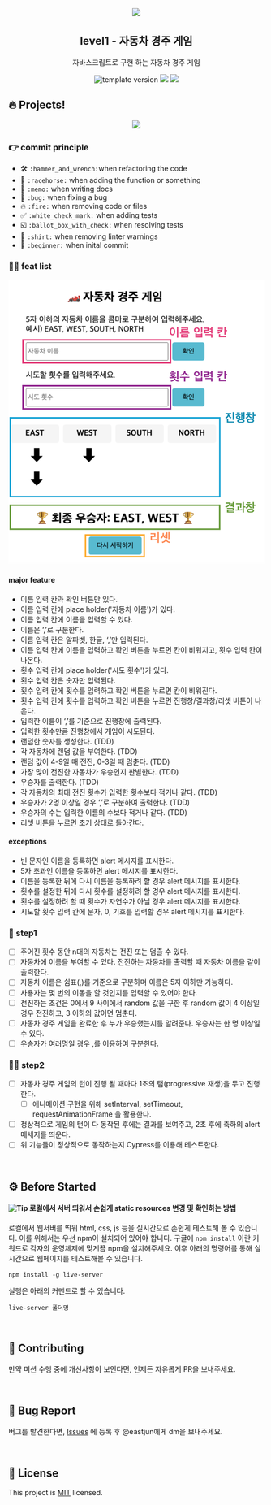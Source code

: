 <p align="middle" >
  <img width="200px;" src="https://user-images.githubusercontent.com/50367798/106415730-2645a280-6493-11eb-876c-ef7172652261.png"/>
</p>
<h2 align="middle">level1 - 자동차 경주 게임</h2>
<p align="middle">자바스크립트로 구현 하는 자동차 경주 게임</p>
<p align="middle">
<img src="https://img.shields.io/badge/version-1.0.0-blue?style=flat-square" alt="template version"/>
<img src="https://img.shields.io/badge/language-html-blue.svg?style=flat-square"/>
<a href="https://github.com/daybrush/moveable/blob/master/LICENSE" target="_blank">
  <img src="https://img.shields.io/github/license/daybrush/moveable.svg?style=flat-square&label=license&color=08CE5D"/>
  </a>
</p>

## 🔥 Projects!

<p align="middle">
  <img width="400" src="https://techcourse-storage.s3.ap-northeast-2.amazonaws.com/7c76e809d82a4a3aa0fd78a86be25427">
</p>

### :point_right: commit principle

- :hammer_and_wrench: `:hammer_and_wrench:`when refactoring the code
- :racehorse: `:racehorse:` when adding the function or something
- :memo: `:memo:` when writing docs
- :bug: `:bug:` when fixing a bug
- :fire: `:fire:` when removing code or files
- :white_check_mark: `:white_check_mark:` when adding tests
- :ballot_box_with_check: `:ballot_box_with_check:` when resolving tests
- :shirt: `:shirt:` when removing linter warnings
- :beginner: `:beginner:` when inital commit

### :technologist: feat list

![자동차경주게임](./src/image/carGameImage.png)

#### major feature

- 이름 입력 칸과 확인 버튼만 있다.
- 이름 입력 칸에 place holder('자동차 이름')가 있다.
- 이름 입력 칸에 이름을 입력할 수 있다.
- 이름은 ‘,’로 구분한다.
- 이름 입력 칸은 알파벳, 한글, ‘,’만 입력된다.
- 이름 입력 칸에 이름을 입력하고 확인 버튼을 누르면 칸이 비워지고, 횟수 입력 칸이 나온다.
- 횟수 입력 칸에 place holder('시도 횟수')가 있다.
- 횟수 입력 칸은 숫자만 입력된다.
- 횟수 입력 칸에 횟수를 입력하고 확인 버튼을 누르면 칸이 비워진다.
- 횟수 입력 칸에 횟수를 입력하고 확인 버튼을 누르면 진행창/결과창/리셋 버튼이 나온다.
- 입력한 이름이 ‘,’를 기준으로 진행창에 출력된다.
- 입력한 횟수만큼 진행창에서 게임이 시도된다.
- 랜덤한 숫자를 생성한다. (TDD)
- 각 자동차에 랜덤 값을 부여한다. (TDD)
- 랜덤 값이 4-9일 때 전진, 0-3일 때 멈춘다. (TDD)
- 가장 많이 전진한 자동차가 우승인지 판별한다. (TDD)
- 우승자를 출력한다. (TDD)
- 각 자동차의 최대 전진 횟수가 입력한 횟수보다 적거나 같다. (TDD)
- 우승자가 2명 이상일 경우 ‘,’로 구분하여 출력한다. (TDD)
- 우승자의 수는 입력한 이름의 수보다 적거나 같다. (TDD)
- 리셋 버튼을 누르면 초기 상태로 돌아간다.

#### exceptions

- 빈 문자인 이름을 등록하면 alert 메시지를 표시한다.
- 5자 초과인 이름을 등록하면 alert 메시지를 표시한다.
- 이름을 등록한 뒤에 다시 이름을 등록하려 할 경우 alert 메시지를 표시한다.
- 횟수를 설정한 뒤에 다시 횟수를 설정하려 할 경우 alert 메시지를 표시한다.
- 횟수를 설정하려 할 때 횟수가 자연수가 아닐 경우 alert 메시지를 표시한다.
- 시도할 횟수 입력 칸에 문자, 0, 기호를 입력할 경우 alert 메시지를 표시한다.

### 🎯 step1

- [ ] 주어진 횟수 동안 n대의 자동차는 전진 또는 멈출 수 있다.
- [ ] 자동차에 이름을 부여할 수 있다. 전진하는 자동차를 출력할 때 자동차 이름을 같이 출력한다.
- [ ] 자동차 이름은 쉼표(,)를 기준으로 구분하며 이름은 5자 이하만 가능하다.
- [ ] 사용자는 몇 번의 이동을 할 것인지를 입력할 수 있어야 한다.
- [ ] 전진하는 조건은 0에서 9 사이에서 random 값을 구한 후 random 값이 4 이상일 경우 전진하고, 3 이하의 값이면 멈춘다.
- [ ] 자동차 경주 게임을 완료한 후 누가 우승했는지를 알려준다. 우승자는 한 명 이상일 수 있다.
- [ ] 우승자가 여러명일 경우 ,를 이용하여 구분한다.

### 🎯🎯 step2

- [ ] 자동차 경주 게임의 턴이 진행 될 때마다 1초의 텀(progressive 재생)을 두고 진행한다.
  - [ ] 애니메이션 구현을 위해 setInterval, setTimeout, requestAnimationFrame 을 활용한다.
- [ ] 정상적으로 게임의 턴이 다 동작된 후에는 결과를 보여주고, 2초 후에 축하의 alert 메세지를 띄운다.
- [ ] 위 기능들이 정상적으로 동작하는지 Cypress를 이용해 테스트한다.

<br>

## ⚙️ Before Started

#### <img alt="Tip" src="https://img.shields.io/static/v1.svg?label=&message=Tip&style=flat-square&color=673ab8"> 로컬에서 서버 띄워서 손쉽게 static resources 변경 및 확인하는 방법

로컬에서 웹서버를 띄워 html, css, js 등을 실시간으로 손쉽게 테스트해 볼 수 있습니다. 이를 위해서는 우선 npm이 설치되어 있어야 합니다. 구글에 `npm install` 이란 키워드로 각자의 운영체제에 맞게끔 npm을 설치해주세요. 이후 아래의 명령어를 통해 실시간으로 웹페이지를 테스트해볼 수 있습니다.

```
npm install -g live-server
```

실행은 아래의 커맨드로 할 수 있습니다.

```
live-server 폴더명
```

<br>

## 👏 Contributing

만약 미션 수행 중에 개선사항이 보인다면, 언제든 자유롭게 PR을 보내주세요.

<br>

## 🐞 Bug Report

버그를 발견한다면, [Issues](https://github.com/woowacourse/javascript-racingcar/issues) 에 등록 후 @eastjun에게 dm을 보내주세요.

<br>

## 📝 License

This project is [MIT](https://github.com/woowacourse/javascript-racingcar/blob/main/LICENSE) licensed.
